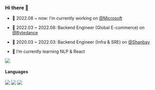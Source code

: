 <!--
**hj24/hj24** is a ✨ _special_ ✨ repository because its `README.md` (this file) appears on your GitHub profile.

Here are some ideas to get you started:

- 🔭 I’m currently working on ...
- 🌱 I’m currently learning ...
- 👯 I’m looking to collaborate on ...
- 🤔 I’m looking for help with ...
- 💬 Ask me about ...
- 📫 How to reach me: ...
- 😄 Pronouns: ...
- ⚡ Fun fact: ...
-->
### Hi there 👋 

- 🔭 2022.08 ~ now: I’m currently working on [@Microsoft](https://www.microsoft.com/en-us/about)
- 🚩 2022.03 ~ 2022.08: Backend Engineer (Global E-commerce) on [@Bytedance](https://www.bytedance.com/en/)
- 🚩 2020.03 ~ 2022.03: Backend Engineer (Infra & SRE) on [@Shanbay](https://web.shanbay.com/web/main)

- 🌱 I’m currently learning NLP & React

![](https://github-readme-stats.vercel.app/api?username=hj24)

#### Languages
[![](https://img.shields.io/badge/-Go-00ADD8?style=flat-square&logo=go&logoColor=ffffff)](https://golang.org/)
[![](https://img.shields.io/badge/-Python-3776AB?style=flat-square&logo=python&logoColor=ffffff)](https://www.python.org/)
[![](https://img.shields.io/badge/-Typescript-007ACC?style=flat-square&logo=typescript&logoColor=white)](https://www.typescriptlang.org/)

